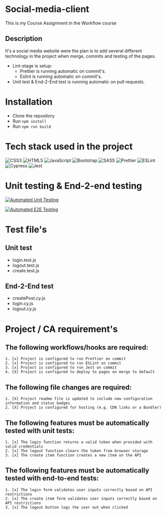 # Social-media-client
This is my Course Assignment in the Workflow course

## Description

It's a social media website were the plan is to add several different technology in the project when merge, commits and testing of the pages.
- Lint-stage is setup:
  - Prettier is running automatic on commit's.
  - Eslint is running automatic on commit's.
- Unit test & End-2-End test is running automatic on pull requests.

# Installation

- Clone the repository
- Run `npm install`
- Run `npm run build`

# Tech stack used in the project

![CSS3](https://img.shields.io/badge/css3-%231572B6.svg?style=flat&logo=css3&logoColor=white) ![HTML5](https://img.shields.io/badge/html5-%23E34F26.svg?style=flat&logo=html5&logoColor=white) ![JavaScript](https://img.shields.io/badge/javascript-%23323330.svg?style=flat&logo=javascript&logoColor=%23F7DF1E) ![Bootstrap](https://img.shields.io/badge/bootstrap-%23563D7C.svg?style=flat&logo=bootstrap&logoColor=white) ![SASS](https://img.shields.io/badge/SASS-hotpink.svg?style=flat&logo=SASS&logoColor=white) ![Prettier](https://img.shields.io/badge/Prettier-1A2B34?style=flat&logo=prettier&logoColor=white) ![ESLint](https://img.shields.io/badge/ESLint-101828?style=flat&logo=eslint&logoColor=white) ![Cypress](https://img.shields.io/badge/Cypress-101828?style=flat&logo=cypress&logoColor=white) ![Jest](https://img.shields.io/badge/Jest-FFFFFF?style=flat&logo=jest&logoColor=red)

# Unit testing & End-2-end testing

[![Automated Unit Testing](https://github.com/LAakerberg/social-media-client/actions/workflows/unit-test.yml/badge.svg)](https://github.com/LAakerberg/social-media-client/actions/workflows/unit-test.yml)

[![Automated E2E Testing](https://github.com/LAakerberg/social-media-client/actions/workflows/e2e-test.yml/badge.svg)](https://github.com/LAakerberg/social-media-client/actions/workflows/e2e-test.yml)

# Test file's

## Unit test
- login.test.js
- logout.test.js
- create.test.js
## End-2-End test
- createPost.cy.js
- login.cy.js
- logout.cy.js

# Project / CA requirement's

## The following workflows/hooks are required:
	1. [x] Project is configured to run Prettier on commit
	2. [x] Project is configured to run ESLint on commit
	3. [x] Project is configured to run Jest on commit
	4. [X] Project is configured to deploy to pages on merge to default
## The following file changes are required:
	1. [X] Project readme file is updated to include new configuration information and status badges
	2. [X] Project is configured for hosting (e.g. CDN links or a Bundler)
## The following features must be automatically tested with unit tests:
	1. [x] The login function returns a valid token when provided with valid credentials
	2. [x] The logout function clears the token from browser storage
	3. [x] The create item function creates a new item on the API
## The following features must be automatically tested with end-to-end tests:
	1. [x] The login form validates user inputs correctly based on API restrictions
	2. [x] The create item form validates user inputs correctly based on API restrictions
  	3. [x] The logout button logs the user out when clicked
